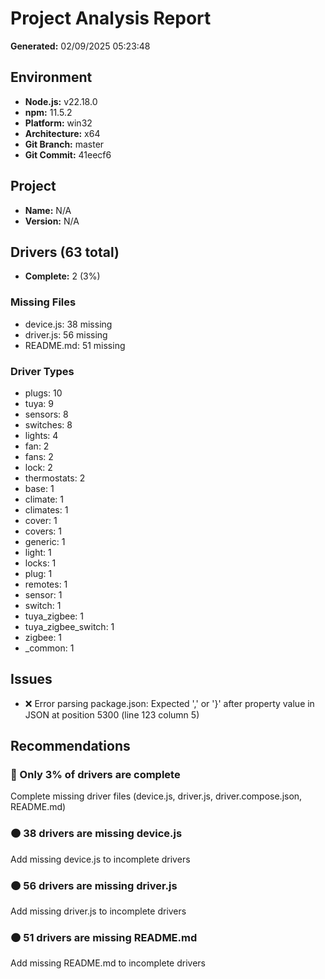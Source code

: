 # Project Analysis Report
**Generated:** 02/09/2025 05:23:48

## Environment
- **Node.js:** v22.18.0
- **npm:** 11.5.2
- **Platform:** win32
- **Architecture:** x64
- **Git Branch:** master
- **Git Commit:** 41eecf6

## Project
- **Name:** N/A
- **Version:** N/A

## Drivers (63 total)
- **Complete:** 2 (3%)

### Missing Files
- device.js: 38 missing
- driver.js: 56 missing
- README.md: 51 missing

### Driver Types
- plugs: 10
- tuya: 9
- sensors: 8
- switches: 8
- lights: 4
- fan: 2
- fans: 2
- lock: 2
- thermostats: 2
- base: 1
- climate: 1
- climates: 1
- cover: 1
- covers: 1
- generic: 1
- light: 1
- locks: 1
- plug: 1
- remotes: 1
- sensor: 1
- switch: 1
- tuya_zigbee: 1
- tuya_zigbee_switch: 1
- zigbee: 1
- _common: 1

## Issues
- ❌ Error parsing package.json: Expected ',' or '}' after property value in JSON at position 5300 (line 123 column 5)

## Recommendations

### 🔴 Only 3% of drivers are complete
Complete missing driver files (device.js, driver.js, driver.compose.json, README.md)

### 🟠 38 drivers are missing device.js
Add missing device.js to incomplete drivers

### 🟠 56 drivers are missing driver.js
Add missing driver.js to incomplete drivers

### 🟠 51 drivers are missing README.md
Add missing README.md to incomplete drivers
